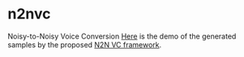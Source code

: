 # n2nvc
Noisy-to-Noisy Voice Conversion
[Here](https://chaoxiefs.github.io/n2nvc/) is the demo of the generated samples by the proposed [N2N VC framework](https://arxiv.org/pdf/2111.07116.pdf).

